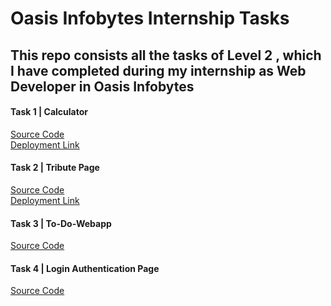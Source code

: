 # Oasis Infobytes Internship Tasks
## This repo consists all the tasks of Level 2 , which I have completed during my internship as Web Developer in Oasis Infobytes
#### Task 1 | Calculator
[Source Code](https://github.com/khushi11saxena/Oasis/tree/main/Calculator.1)
<br>
[Deployment Link](https://khushi11saxena.github.io/Calculator/)

#### Task 2 | Tribute Page
[Source Code](https://github.com/khushi11saxena/Oasis/tree/main/tribute%20page)
<br>
[Deployment Link](https://khushi11saxena.github.io/Tribute-Page/)


#### Task 3 | To-Do-Webapp
[Source Code](https://github.com/khushi11saxena/Oasis/tree/main/To%20do%20list)


#### Task 4 | Login Authentication Page
[Source Code](https://github.com/khushi11saxena/OIBSIB/tree/main/Login%20Authentication%20System/login%20system)
